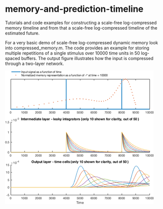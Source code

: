 # memory-and-prediction-timeline
Tutorials and code examples for constructing a scale-free log-compressed memory timeline and from that  a scale-free log-compressed timeline of the estimated future. 

For a very basic demo of scale-free log-compressed dynamic memory look into compressed_memory.m. The code provides an example for storing multiple repetitions of a single stimulus over 10000 time units in 50 log-spaced buffers. 
The output figure illustrates how the input is compressed through a two-layer network. 

![Compressed memory](https://github.com/zorant/memory-and-prediction-timeline/blob/master/compressed_memory.png)
